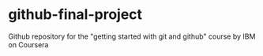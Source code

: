 # github-final-project
Github repository for the "getting started with git and github" course by IBM on Coursera
